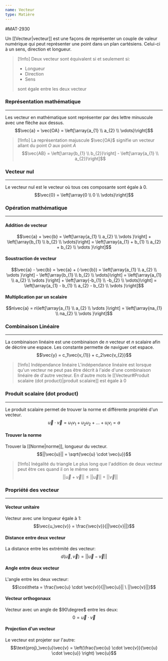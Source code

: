 ```yaml
---
name: Vecteur
type: Matière
---
```

#MAT-2930

Un [[Vecteur|vecteur]] est une façons de représenter un couple de valeur numérique qui peut représenter une point dans un plan cartésiens. Celui-ci à un sens, direction et longueur.

> [!Info]
> Deux vecteur sont équivalent si et seulement si:
> - Longueur
> - Direction
> - Sens
> 
> sont égale entre les deux vecteur

### Représentation mathématique
---
Les vecteur en mathématique sont représenter par des lettre minuscule avec une flèche aux dessus.
$$\vec{a} = \vec{OA} = \left[\array{a_{1} \\ a_{2} \\ \vdots}\right]$$

> [!Info]
> La représentation majuscule $\vec{OA}$ signifie un vecteur allant du point $O$ aux point $A$
> $$\vec{AB} = \left[\array{b_{1} \\ b_{2}}\right] - \left[\array{a_{1} \\ a_{2}}\right]$$

### Vecteur nul
---
Le vecteur nul est le vecteur où tous ces composante sont égale à 0.
$$\vec{0} = \left[\array{0 \\ 0 \\ \vdots}\right]$$

### Opération mathématique 
---
#### Addition de vecteur
$$\vec{a} + \vec{b} = \left[\array{a_{1} \\ a_{2}  \\ \vdots }\right] + \left[\array{b_{1} \\ b_{2} \\ \vdots}\right] = \left[\array{a_{1} + b_{1} \\ a_{2} + b_{2}  \\ \vdots }\right]$$

#### Soustraction de vecteur
$$\vec{a} - \vec{b} = \vec{a} + (-\vec{b}) = \left[\array{a_{1} \\ a_{2}  \\ \vdots }\right] - \left[\array{b_{1} \\ b_{2} \\ \vdots}\right] = \left[\array{a_{1} \\ a_{2}  \\ \vdots }\right] + \left[\array{-b_{1} \\ -b_{2} \\ \vdots}\right] = \left[\array{a_{1} - b_{1} \\ a_{2} - b_{2}  \\ \vdots }\right]$$

#### Multiplication par un scalaire
$$n\vec{a} = n\left[\array{a_{1} \\ a_{2}  \\ \vdots }\right] = \left[\array{na_{1} \\ na_{2}  \\ \vdots }\right]$$

### Combinaison Linéaire
---
La combinaison linéaire est une combinaison de $n$ vecteur et $n$ scalaire afin de décrire une espace. Les constante permette de naviguer cet espace.
$$\vec{y} = c_1\vec{v_{1}} + c_2\vec{v_{2}}$$

> [!info] Indépendance linéaire
> L'indépendance linéaire est lorsque qu'un vecteur ne peut pas être décrit à l'aide d'une combinaison linéaire de d'autre vecteur. En d'autre mots le [[Vecteur#Produit scalaire (dot product)|produit scalaire]] est égale à $0$

### Produit scalaire (dot product)
---
Le produit scalaire permet de trouver la norme et différente propriété d'un vecteur.
$$\vec{u} \cdot \vec{v} = u_{1}v_{1} + u_{2}u_{2} + \dots + u_{i}v_{i} = a$$

#### Trouver la norme
Trouver la [[Norme|norme]], longueur du vecteur.
$$||\vec{u}|| = \sqrt{\vec{u} \cdot \vec{u}}$$

> [!Info] Inégalité du triangle
> Le plus long que l'addition de deux vecteur peut être ces quand il on le même sens
> $$||\vec{u} + \vec{v}|| \le ||\vec{u}|| + ||\vec{v}||$$


### Propriété des vecteur
---
#### Vecteur unitaire
Vecteur avec une longueur égale à 1:
$$\vec{u_\vec{v}} = \frac{\vec{v}}{||\vec{v}||}$$

#### Distance entre deux vecteur
La distance entre les extrémité des vecteur:
$$d(\vec{u}, \vec{v}) = ||\vec{u} - \vec{v}||$$

#### Angle entre deux vecteur
L'angle entre les deux vecteur:
$$\cos\theta = \frac{\vec{u} \cdot \vec{v}}{||\vec{u}|| \ ||\vec{v}||}$$

#### Vecteur orthogonaux
Vecteur avec un angle de $90\degree$ entre les deux:
$$0 = \vec{u} \cdot \vec{v}$$

#### Projection d'un vecteur
Le vecteur est projeter sur l'autre:
$$\text{proj}_\vec{u}\vec{v} = \left(\frac{\vec{u} \cdot \vec{v}}{\vec{u} \cdot \vec{u}} \right) \vec{u}$$
